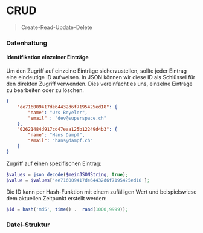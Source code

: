 
# CRUD

> Create-Read-Update-Delete

### Datenhaltung

#### Identifikation einzelner Einträge

Um den Zugriff auf einzelne Einträge sicherzustellen, sollte jeder Eintrag eine eindeutige ID aufweisen. In JSON können wir diese ID als Schlüssel für den direkten Zugriff verwenden. Dies vereinfacht es uns, einzelne Einträge zu bearbeiten oder zu löschen. 

```json
{
	"ee716009417de64432d6f7195425ed18": {
		"name": "Urs Beyeler",
		"email" : "dev@superspace.ch"
	},
	"02621484d917cd47eaa125b12249d4b3": {
		"name": "Hans Dampf",
		"email": "hans@dampf.ch"
	}
}
```
Zugriff auf einen spezifischen Eintrag:

```php
$values = json_decode($meinJSONString, true);
$value = $values['ee716009417de64432d6f7195425ed18'];
```

Die ID kann per Hash-Funktion mit einem zufälligen Wert und beispielswiese dem aktuellen Zeitpunkt erstellt werden:

```php
$id = hash('md5', time() .  rand(1000,9999));
```

### Datei-Struktur


<!--stackedit_data:
eyJoaXN0b3J5IjpbMTIxODA4ODExNl19
-->